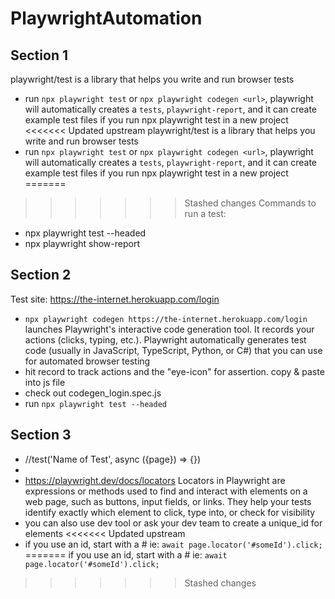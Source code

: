 # PlaywrightAutomation

## Section 1
playwright/test is a library that helps you write and run browser tests
- run `npx playwright test` or `npx playwright codegen <url>`, playwright will automatically creates a `tests`, `playwright-report`, and it can create example test files if you run npx playwright test in a new project 
<<<<<<< Updated upstream
playwright/test is a library that helps you write and run browser tests
- run `npx playwright test` or `npx playwright codegen <url>`, playwright will automatically creates a `tests`, `playwright-report`, and it can create example test files if you run npx playwright test in a new project 
=======
>>>>>>> Stashed changes
Commands to run a test: 
- npx playwright test --headed
- npx playwright show-report

## Section 2
Test site: https://the-internet.herokuapp.com/login
- `npx playwright codegen https://the-internet.herokuapp.com/login`  launches Playwright's interactive code generation tool. It records your actions (clicks, typing, etc.). Playwright automatically generates test code (usually in JavaScript, TypeScript, Python, or C#) that you can use for automated browser testing
- hit record to track actions and the "eye-icon" for assertion. copy & paste into js file
- check out codegen_login.spec.js 
- run `npx playwright test --headed`

## Section 3
- //test('Name of Test', async ({page}) => {})
- 
- https://playwright.dev/docs/locators Locators in Playwright are expressions or methods used to find and interact with elements on a web page, such as buttons, input fields, or links. They help your tests identify exactly which element to click, type into, or check for visibility
- you can also use dev tool or ask your dev team to create a unique_id for elements
<<<<<<< Updated upstream
- if you use an id, start with a # ie: `await page.locator('#someId').click;` 
=======
if you use an id, start with a # ie: `await page.locator('#someId').click;` 
>>>>>>> Stashed changes
